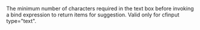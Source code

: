 The minimum number of characters required in
                    the text box before invoking a bind expression to
                    return items for suggestion.
                    Valid only for cfinput type="text".